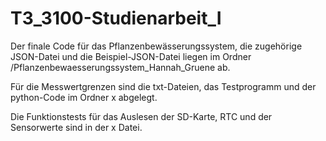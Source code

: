 # T3_3100-Studienarbeit_I

Der finale Code für das Pflanzenbewässerungssystem, die zugehörige JSON-Datei und die Beispiel-JSON-Datei liegen im Ordner /Pflanzenbewaesserungssystem_Hannah_Gruene ab.

Für die Messwertgrenzen sind die txt-Dateien, das Testprogramm und der python-Code im Ordner x abgelegt.

Die Funktionstests für das Auslesen der SD-Karte, RTC und der Sensorwerte sind in der x Datei.
